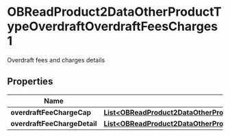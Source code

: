 

# OBReadProduct2DataOtherProductTypeOverdraftOverdraftFeesCharges1

Overdraft fees and charges details
## Properties

Name | Type | Description | Notes
------------ | ------------- | ------------- | -------------
**overdraftFeeChargeCap** | [**List&lt;OBReadProduct2DataOtherProductTypeOverdraftOverdraftFeeChargeCap&gt;**](OBReadProduct2DataOtherProductTypeOverdraftOverdraftFeeChargeCap.md) |  |  [optional]
**overdraftFeeChargeDetail** | [**List&lt;OBReadProduct2DataOtherProductTypeOverdraftOverdraftFeeChargeDetail&gt;**](OBReadProduct2DataOtherProductTypeOverdraftOverdraftFeeChargeDetail.md) |  | 



